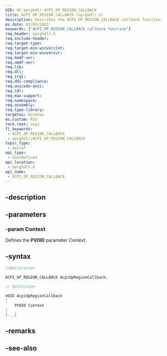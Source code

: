```yaml
---
UID: NC:oprghdlr.ACPI_OP_REGION_CALLBACK
title: ACPI_OP_REGION_CALLBACK (oprghdlr.h)
description: Describes the ACPI_OP_REGION_CALLBACK callback function.
ms.date: 03/03/2023
keywords: ["ACPI_OP_REGION_CALLBACK callback function"]
req.header: oprghdlr.h
req.include-header: 
req.target-type: 
req.target-min-winverclnt: 
req.target-min-winversvr: 
req.kmdf-ver: 
req.umdf-ver: 
req.lib: 
req.dll: 
req.irql: 
req.ddi-compliance: 
req.unicode-ansi: 
req.idl: 
req.max-support: 
req.namespace: 
req.assembly: 
req.type-library: 
targetos: Windows
ms.custom: RS5
tech.root: acpi
f1_keywords:
 - ACPI_OP_REGION_CALLBACK
 - oprghdlr/ACPI_OP_REGION_CALLBACK
topic_type:
 - apiref
api_type:
 - UserDefined
api_location:
 - oprghdlr.h
api_name:
 - ACPI_OP_REGION_CALLBACK
---
```


## -description

## -parameters

### -param Context

Defines the **PVOID** parameter *Context*.

## -syntax

```cpp
//Declaration

ACPI_OP_REGION_CALLBACK AcpiOpRegionCallback;

// Definition

VOID AcpiOpRegionCallback
(
    PVOID Context
)
{...}

```

## -remarks

## -see-also

